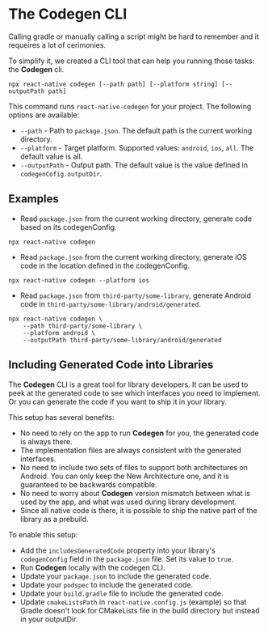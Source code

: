 # The **Codegen** CLI

Calling gradle or manually calling a script might be hard to remember and it requeires a lot of cerimonies.

To simplify it, we created a CLI tool that can help you running those tasks: the **Codegen** cli.

```shell
npx react-native codegen [--path path] [--platform string] [--outputPath path]
```

This command runs `react-native-codegen` for your project. The following options are available:

- `--path` - Path to `package.json`. The default path is the current working directory.
- `--platform` - Target platform. Supported values: `android`, `ios`, `all`. The default value is all.
- `--outputPath` - Output path. The default value is the value defined in `codegenCofig.outputDir`.

## Examples

- Read `package.json` from the current working directory, generate code based on its codegenConfig.

```shell
npx react-native codegen
```

- Read `package.json` from the current working directory, generate iOS code in the location defined in the codegenConfig.

```shell
npx react-native codegen --platform ios
```

- Read `package.json` from `third-party/some-library`, generate Android code in `third-party/some-library/android/generated`.

```shell
npx react-native codegen \
    --path third-party/some-library \
    --platform android \
    --outputPath third-party/some-library/android/generated
```

## Including Generated Code into Libraries

The **Codegen** CLI is a great tool for library developers. It can be used to peek at the generated code to see which interfaces you need to implement. Or you can generate the code if you want to ship it in your library.

This setup has several benefits:

- No need to rely on the app to run **Codegen** for you, the generated code is always there.
- The implementation files are always consistent with the generated interfaces.
- No need to include two sets of files to support both architectures on Android. You can only keep the New Architecture one, and it is guaranteed to be backwards compatible.
- No need to worry about **Codegen** version mismatch between what is used by the app, and what was used during library development.
- Since all native code is there, it is possible to ship the native part of the library as a prebuild.

To enable this setup:

- Add the `includesGeneratedCode` property into your library's `codegenConfig` field in the `package.json` file. Set its value to `true`.
- Run **Codegen** locally with the codegen CLI.
- Update your `package.json` to include the generated code.
- Update your `podspec` to include the generated code.
- Update your `build.gradle` file to include the generated code.
- Update `cmakeListsPath` in `react-native.config.js` (example) so that Gradle doesn't look for CMakeLists file in the build directory but instead in your outputDir.

